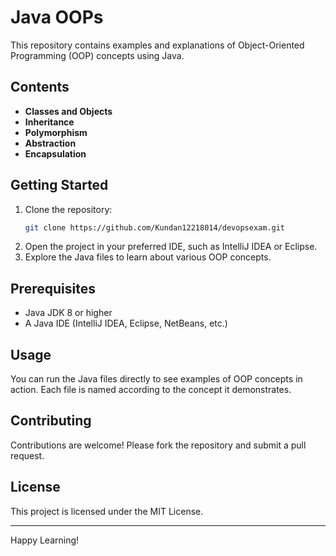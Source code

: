 # Java OOPs

This repository contains examples and explanations of Object-Oriented Programming (OOP) concepts using Java.

## Contents

- **Classes and Objects**
- **Inheritance**
- **Polymorphism**
- **Abstraction**
- **Encapsulation**

## Getting Started

1. Clone the repository:
    ```sh
    git clone https://github.com/Kundan12218014/devopsexam.git
    ```
2. Open the project in your preferred IDE, such as IntelliJ IDEA or Eclipse.
3. Explore the Java files to learn about various OOP concepts.

## Prerequisites

- Java JDK 8 or higher
- A Java IDE (IntelliJ IDEA, Eclipse, NetBeans, etc.)

## Usage

You can run the Java files directly to see examples of OOP concepts in action. Each file is named according to the concept it demonstrates.

## Contributing

Contributions are welcome! Please fork the repository and submit a pull request.

## License

This project is licensed under the MIT License.

---

Happy Learning!
